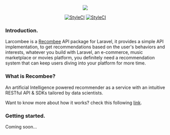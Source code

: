 <p align="center">
  <img src="https://i.imgur.com/JONjk37.jpg">
</p>

<p align="center">
<a href="https://github.styleci.io/repos/144337523"><img src="https://github.styleci.io/repos/144337523/shield?branch=master" alt="StyleCI"></a> <a href="https://travis-ci.org/amranidev/laracombee"><img src="https://travis-ci.org/amranidev/laracombee.svg?branch=master" alt="StyleCI"></a>
</p>

### Introduction.

Larcombee is a [Recombee](https://recombee.com) API package for Laravel, it provides a simple API implementation, to get recommendations based on the user's behaviors and interests, whatever you build with Laravel, an e-commerce, music marketplace or movies platform, you definitely need a recommendation system that can keep users diving into your platform for more time.

### What is Recombee?

An artificial Intelligence powered recommender as a service with an intuitive RESTful API & SDKs tailored by data scientists.

Want to know more about how it works? check this following [link](https://medium.com/recombee-blog/recommender-systems-explained-d98e8221f468).

### Getting started.

Coming soon...
